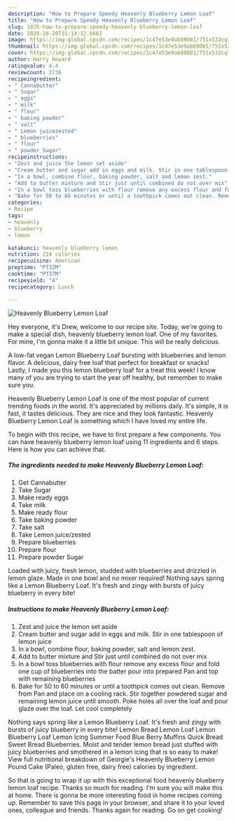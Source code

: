 ```yaml
---
description: "How to Prepare Speedy Heavenly Blueberry Lemon Loaf"
title: "How to Prepare Speedy Heavenly Blueberry Lemon Loaf"
slug: 1835-how-to-prepare-speedy-heavenly-blueberry-lemon-loaf
date: 2020-10-20T15:14:12.666Z
image: https://img-global.cpcdn.com/recipes/1c47e53e9ab89081/751x532cq70/heavenly-blueberry-lemon-loaf-recipe-main-photo.jpg
thumbnail: https://img-global.cpcdn.com/recipes/1c47e53e9ab89081/751x532cq70/heavenly-blueberry-lemon-loaf-recipe-main-photo.jpg
cover: https://img-global.cpcdn.com/recipes/1c47e53e9ab89081/751x532cq70/heavenly-blueberry-lemon-loaf-recipe-main-photo.jpg
author: Harry Howard
ratingvalue: 4.4
reviewcount: 2736
recipeingredient:
- " Cannabutter"
- " Sugar"
- " eggs"
- " milk"
- " flour"
- " baking powder"
- " salt"
- " Lemon juicezested"
- " blueberries"
- " flour"
- " powder Sugar"
recipeinstructions:
- "Zest and juice the lemon set aside"
- "Cream butter and sugar add in eggs and milk. Stir in one tablespoon of lemon juice"
- "In a bowl, combine flour, baking powder, salt and lemon zest."
- "Add to butter mixture and Stir just until combined do not over mix"
- "In a bowl toss blueberries with flour remove any excess flour and fold one cup of blueberries into the batter pour into prepared Pan and top with remaining blueberries"
- "Bake for 50 to 60 minutes or until a toothpick comes out clean. Remove from Pan and place on a cooling rack. Stir together powdered sugar and remaining lemon juice until smooth. Poke holes all over the loaf and pour glaze over the loaf. Let cool completely"
categories:
- Recipe
tags:
- heavenly
- blueberry
- lemon

katakunci: heavenly blueberry lemon 
nutrition: 214 calories
recipecuisine: American
preptime: "PT32M"
cooktime: "PT37M"
recipeyield: "4"
recipecategory: Lunch

---
```



![Heavenly Blueberry Lemon Loaf](https://img-global.cpcdn.com/recipes/1c47e53e9ab89081/751x532cq70/heavenly-blueberry-lemon-loaf-recipe-main-photo.jpg)

Hey everyone, it's Drew, welcome to our recipe site. Today, we're going to make a special dish, heavenly blueberry lemon loaf. One of my favorites. For mine, I'm gonna make it a little bit unique. This will be really delicious.

A low-fat vegan Lemon Blueberry Loaf bursting with blueberries and lemon flavor. A delicious, dairy free loaf that perfect for breakfast or snacks! Lastly, I made you this lemon blueberry loaf for a treat this week! I know many of you are trying to start the year off healthy, but remember to make sure you.

Heavenly Blueberry Lemon Loaf is one of the most popular of current trending foods in the world. It's appreciated by millions daily. It's simple, it is fast, it tastes delicious. They are nice and they look fantastic. Heavenly Blueberry Lemon Loaf is something which I have loved my entire life.


To begin with this recipe, we have to first prepare a few components. You can have heavenly blueberry lemon loaf using 11 ingredients and 6 steps. Here is how you can achieve that.

<!--inarticleads1-->

##### The ingredients needed to make Heavenly Blueberry Lemon Loaf:

1. Get  Cannabutter
1. Take  Sugar
1. Make ready  eggs
1. Take  milk
1. Make ready  flour
1. Take  baking powder
1. Take  salt
1. Take  Lemon juice/zested
1. Prepare  blueberries
1. Prepare  flour
1. Prepare  powder Sugar


Loaded with juicy, fresh lemon, studded with blueberries and drizzled in lemon glaze. Made in one bowl and no mixer required! Nothing says spring like a Lemon Blueberry Loaf. It&#39;s fresh and zingy with bursts of juicy blueberry in every bite! 

<!--inarticleads2-->

##### Instructions to make Heavenly Blueberry Lemon Loaf:

1. Zest and juice the lemon set aside
1. Cream butter and sugar add in eggs and milk. Stir in one tablespoon of lemon juice
1. In a bowl, combine flour, baking powder, salt and lemon zest.
1. Add to butter mixture and Stir just until combined do not over mix
1. In a bowl toss blueberries with flour remove any excess flour and fold one cup of blueberries into the batter pour into prepared Pan and top with remaining blueberries
1. Bake for 50 to 60 minutes or until a toothpick comes out clean. Remove from Pan and place on a cooling rack. Stir together powdered sugar and remaining lemon juice until smooth. Poke holes all over the loaf and pour glaze over the loaf. Let cool completely


Nothing says spring like a Lemon Blueberry Loaf. It&#39;s fresh and zingy with bursts of juicy blueberry in every bite! Lemon Bread Lemon Loaf Lemon Blueberry Loaf Lemon Icing Summer Food Blue Berry Muffins Quick Bread Sweet Bread Blueberries. Moist and tender lemon bread just stuffed with juicy blueberries and smothered in a lemon icing that is so easy to make! View full nutritional breakdown of Georgie&#39;s Heavenly Blueberry Lemon Pound Cake (Paleo, gluten free, dairy free) calories by ingredient. 

So that is going to wrap it up with this exceptional food heavenly blueberry lemon loaf recipe. Thanks so much for reading. I'm sure you will make this at home. There is gonna be more interesting food in home recipes coming up. Remember to save this page in your browser, and share it to your loved ones, colleague and friends. Thanks again for reading. Go on get cooking!

